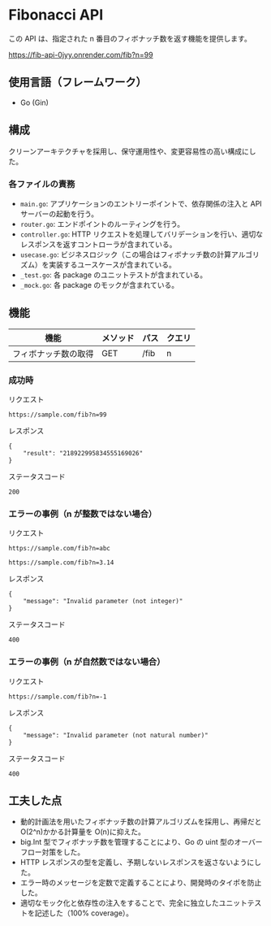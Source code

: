 # Fibonacci API

この API は、指定された n 番目のフィボナッチ数を返す機能を提供します。

https://fib-api-0jyy.onrender.com/fib?n=99

## 使用言語（フレームワーク）

- Go (Gin)

## 構成

クリーンアーキテクチャを採用し、保守運用性や、変更容易性の高い構成にした。

### 各ファイルの責務

- `main.go`: アプリケーションのエントリーポイントで、依存関係の注入と API サーバーの起動を行う。
- `router.go`: エンドポイントのルーティングを行う。
- `controller.go`: HTTP リクエストを処理してバリデーションを行い、適切なレスポンスを返すコントローラが含まれている。
- `usecase.go`: ビジネスロジック（この場合はフィボナッチ数の計算アルゴリズム）を実装するユースケースが含まれている。
- `_test.go`: 各 package のユニットテストが含まれている。
- `_mock.go`: 各 package のモックが含まれている。

## 機能

| 機能                 | メソッド | パス | クエリ |
| -------------------- | -------- | ---- | ------ |
| フィボナッチ数の取得 | GET      | /fib | n      |

### 成功時

リクエスト

```
https://sample.com/fib?n=99
```

レスポンス

```
{
    "result": "218922995834555169026"
}
```

ステータスコード

```
200
```

### エラーの事例（n が整数ではない場合）

リクエスト

```
https://sample.com/fib?n=abc
```

```
https://sample.com/fib?n=3.14
```

レスポンス

```
{
    "message": "Invalid parameter (not integer)"
}
```

ステータスコード

```
400
```

### エラーの事例（n が自然数ではない場合）

リクエスト

```
https://sample.com/fib?n=-1
```

レスポンス

```
{
    "message": "Invalid parameter (not natural number)"
}
```

ステータスコード

```
400
```

## 工夫した点

- 動的計画法を用いたフィボナッチ数の計算アルゴリズムを採用し、再帰だと O(2^n)かかる計算量を O(n)に抑えた。
- big.Int 型でフィボナッチ数を管理することにより、Go の uint 型のオーバーフロー対策をした。
- HTTP レスポンスの型を定義し、予期しないレスポンスを返さないようにした。
- エラー時のメッセージを定数で定義することにより、開発時のタイポを防止した。
- 適切なモック化と依存性の注入をすることで、完全に独立したユニットテストを記述した（100% coverage）。
